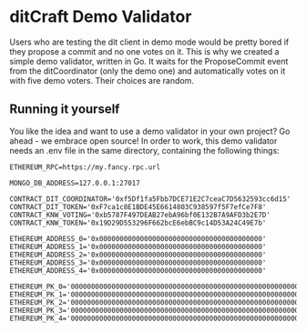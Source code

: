 # ditCraft Demo Validator
Users who are testing the dit client in demo mode would be pretty bored if they propose a commit and no one votes on it. This is why we created a simple demo validator, written in Go. It waits for the ProposeCommit event from the ditCoordinator (only the demo one) and automatically votes on it with five demo voters. Their choices are random.

## Running it yourself
You like the idea and want to use a demo validator in your own project? Go ahead - we embrace open source! In order to work, this demo validator needs an .env file in the same directory, containing the following things:

```
ETHEREUM_RPC=https://my.fancy.rpc.url

MONGO_DB_ADDRESS=127.0.0.1:27017

CONTRACT_DIT_COORDINATOR='0xf5Df1fa5Fbb7DCE71E2C7ceaC7D5632593cc6d15'
CONTRACT_DIT_TOKEN='0xF7ca1c8E1BDE45E6614803C938597f5F7efCe7F8'
CONTRACT_KNW_VOTING='0xb5787F497DEAB27ebA96bf0E132B7A9AFD3b2E7D'
CONTRACT_KNW_TOKEN='0x19D29D553296F662bcE6ebBC9c14D53A24C49E7b'

ETHEREUM_ADDRESS_0='0x0000000000000000000000000000000000000000'
ETHEREUM_ADDRESS_1='0x0000000000000000000000000000000000000000'
ETHEREUM_ADDRESS_2='0x0000000000000000000000000000000000000000'
ETHEREUM_ADDRESS_3='0x0000000000000000000000000000000000000000'
ETHEREUM_ADDRESS_4='0x0000000000000000000000000000000000000000'

ETHEREUM_PK_0='0000000000000000000000000000000000000000000000000000000000000000'
ETHEREUM_PK_1='0000000000000000000000000000000000000000000000000000000000000000'
ETHEREUM_PK_2='0000000000000000000000000000000000000000000000000000000000000000'
ETHEREUM_PK_3='0000000000000000000000000000000000000000000000000000000000000000'
ETHEREUM_PK_4='0000000000000000000000000000000000000000000000000000000000000000'
```
